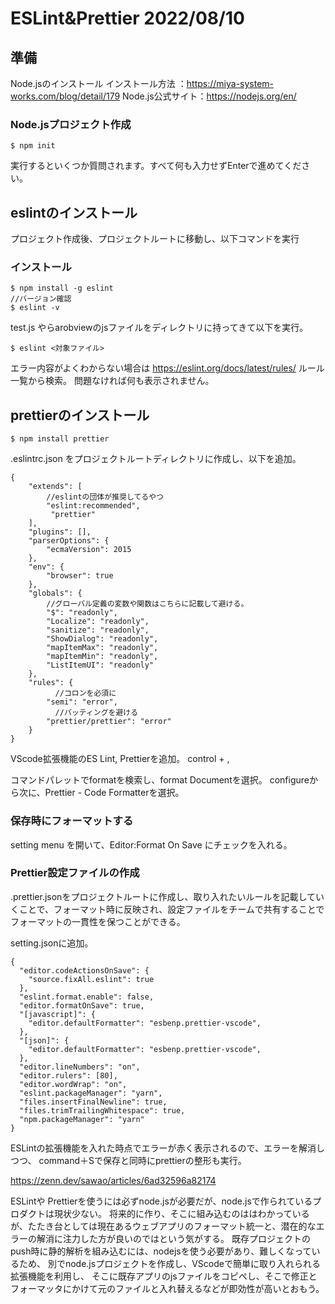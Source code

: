 ESLint&Prettier 2022/08/10
=====================


準備
----------------------------------------
Node.jsのインストール
インストール方法 ：https://miya-system-works.com/blog/detail/179
Node.js公式サイト：https://nodejs.org/en/

### Node.jsプロジェクト作成
```
$ npm init
```
実行するといくつか質問されます。すべて何も入力せずEnterで進めてください。


eslintのインストール
----------------------------------------
プロジェクト作成後、プロジェクトルートに移動し、以下コマンドを実行

### インストール

```
$ npm install -g eslint
//バージョン確認
$ eslint -v
```

test.js やらarobviewのjsファイルをディレクトリに持ってきて以下を実行。

```
$ eslint <対象ファイル>
```
エラー内容がよくわからない場合は https://eslint.org/docs/latest/rules/ ルール一覧から検索。
問題なければ何も表示されません。

prettierのインストール
----------------------------------------

```
$ npm install prettier
```
.eslintrc.json をプロジェクトルートディレクトリに作成し、以下を追加。

```
{
    "extends": [
		//eslintの団体が推奨してるやつ
		"eslint:recommended",
		 "prettier"
	],
    "plugins": [],
    "parserOptions": {
        "ecmaVersion": 2015
    },
    "env": {
        "browser": true
    },
    "globals": {
	    //グローバル定義の変数や関数はこちらに記載して避ける。
        "$": "readonly",
        "Localize": "readonly",
        "sanitize": "readonly",
        "ShowDialog": "readonly",
        "mapItemMax": "readonly",
        "mapItemMin": "readonly",
        "ListItemUI": "readonly"
    },
    "rules": {
	      //コロンを必須に
        "semi": "error",
	      //バッティングを避ける
        "prettier/prettier": "error"
    }
}
```
VScode拡張機能のES Lint, Prettierを追加。
control + ,

コマンドパレットでformatを検索し、format Documentを選択。
configureから次に、Prettier - Code Formatterを選択。

### 保存時にフォーマットする

setting menu を開いて、Editor:Format On Save
にチェックを入れる。

### Prettier設定ファイルの作成

.prettier.jsonをプロジェクトルートに作成し、取り入れたいルールを記載していくことで、フォーマット時に反映され、設定ファイルをチームで共有することでフォーマットの一貫性を保つことができる。

setting.jsonに追加。
```
{
  "editor.codeActionsOnSave": {
    "source.fixAll.eslint": true
  },
  "eslint.format.enable": false,
  "editor.formatOnSave": true,
  "[javascript]": {
    "editor.defaultFormatter": "esbenp.prettier-vscode",
  },
  "[json]": {
    "editor.defaultFormatter": "esbenp.prettier-vscode",
  },
  "editor.lineNumbers": "on",
  "editor.rulers": [80],
  "editor.wordWrap": "on",
  "eslint.packageManager": "yarn",
  "files.insertFinalNewline": true,
  "files.trimTrailingWhitespace": true,
  "npm.packageManager": "yarn"
}
```

ESLintの拡張機能を入れた時点でエラーが赤く表示されるので、エラーを解消しつつ、
command＋Sで保存と同時にprettierの整形も実行。

https://zenn.dev/sawao/articles/6ad32596a82174


ESLintや Prettierを使うには必ずnode.jsが必要だが、node.jsで作られているプロダクトは現状少ない。
将来的に作り、そこに組み込むのははわかっているが、たたき台としては現在あるウェブアプリのフォーマット統一と、潜在的なエラーの解消に注力した方が良いのではという気がする。
既存プロジェクトのpush時に静的解析を組み込むには、nodejsを使う必要があり、難しくなっているため、
別でnode.jsプロジェクトを作成し、VScodeで簡単に取り入れられる拡張機能を利用し、
そこに既存アプリのjsファイルをコピペし、そこで修正とフォーマッタにかけて元のファイルと入れ替えるなどが即効性が高いとおもう。